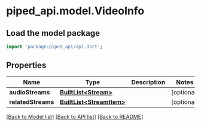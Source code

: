 # piped_api.model.VideoInfo

## Load the model package
```dart
import 'package:piped_api/api.dart';
```

## Properties
Name | Type | Description | Notes
------------ | ------------- | ------------- | -------------
**audioStreams** | [**BuiltList&lt;Stream&gt;**](Stream.md) |  | [optional] 
**relatedStreams** | [**BuiltList&lt;StreamItem&gt;**](StreamItem.md) |  | [optional] 

[[Back to Model list]](../README.md#documentation-for-models) [[Back to API list]](../README.md#documentation-for-api-endpoints) [[Back to README]](../README.md)


